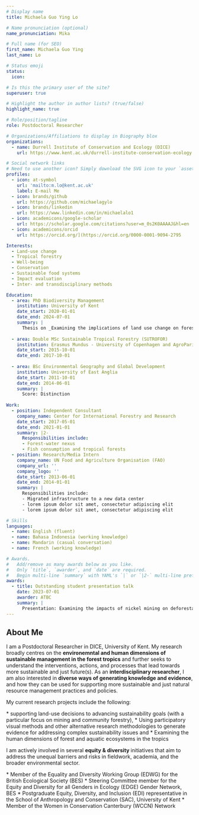 ```yaml
---
# Display name
title: Michaela Guo Ying Lo

# Name pronunciation (optional)
name_pronunciation: Mika 

# Full name (for SEO)
first_name: Michaela Guo Ying
last_name: Lo

# Status emoji
status: 
  icon: 

# Is this the primary user of the site?
superuser: true

# Highlight the author in author lists? (true/false)
highlight_name: true

# Role/position/tagline
role: Postdoctoral Researcher

# Organizations/Affiliations to display in Biography blox
organizations:
  - name: Durrell Institute of Conservation and Ecology (DICE)
    url: https://www.kent.ac.uk/durrell-institute-conservation-ecology

# Social network links
# Need to use another icon? Simply download the SVG icon to your `assets/media/icons/` folder.
profiles:
  - icon: at-symbol
    url: 'mailto:m.lo@kent.ac.uk'
    label: E-mail Me
  - icon: brands/github
    url: https://github.com/michaelagylo
  - icon: brands/linkedin
    url: https://www.linkedin.com/in/michaelalo1
  - icon: academicons/google-scholar
    url: https://scholar.google.com/citations?user=m_0s2K0AAAAJ&hl=en
  - icon: academicons/orcid
    url: https://orcid.org/](https://orcid.org/0000-0001-9094-2795

Interests:
  - Land-use change
  - Tropical forestry
  - Well-being
  - Conservation
  - Sustainable food systems
  - Impact evaluation
  - Inter- and transdisciplinary methods

Education:
  - area: PhD Biodiversity Management
    institution: University of Kent
    date_start: 2020-01-01
    date_end: 2024-07-01
    summary: |
      Thesis on _Examining the implications of land use change on forests and well-being in Indonesia_. 
    
  - area: Double MSc Sustainable Tropical Forestry (SUTROFOR)
    institution: Erasmus Mundus - University of Copenhagen and AgroParisTech, Montpellier
    date_start: 2015-10-01
    date_end: 2017-10-01
    
  - area: BSc Environmental Geography and Global Development
    institution: University of East Anglia
    date_start: 2011-10-01
    date_end: 2014-06-01
    summary: |
      Score: Distinction 
        
Work:
  - position: Independent Consultant
    company_name: Center for International Forestry and Research 
    date_start: 2017-05-01
    date_end: 2021-01-01
    summary: |2-
      Responsibilities include:
      - Forest-water nexus 
      - Fish consumption and tropical forests 
  - position: Research/Media Intern
    company_name: UN Food and Agriculture Organisation (FAO)
    company_url: ''
    company_logo: ''
    date_start: 2013-06-01
    date_end: 2014-01-01
    summary: |
      Responsibilities include:
      - Migrated infrastructure to a new data center
      - lorem ipsum dolor sit amet, consectetur adipiscing elit
      - lorem ipsum dolor sit amet, consectetur adipiscing elit

# Skills
languages:
  - name: English (fluent)
  - name: Bahasa Indonesia (working knowledge)
  - name: Mandarin (casual conversation)
  - name: French (working knowledge)

# Awards.
#   Add/remove as many awards below as you like.
#   Only `title`, `awarder`, and `date` are required.
#   Begin multi-line `summary` with YAML's `|` or `|2-` multi-line prefix and indent 2 spaces below.
awards:
  - title: Outstanding student presentation talk 
    date: 2023-07-01
    awarder: ATBC
    summary: |
      Presentation: Examining the impacts of nickel mining on deforestation and well-being in Sualwesi, Indonesia
---
```

## About Me

I am a Postdoctoral Researcher in DICE, University of Kent. My research broadly centres
on the <b> environemntal and human dimensions of sustainable management in the forest tropics </b> and further seeks to understand
the interventions, actions, and processes that lead 
towards more sustainable and just future(s). 
As an <b> interdisciplinary researcher</b>, I am also interested in <b> diverse ways of 
        generating knowledge and evidence</b>, and how they can be used for supporting
        more sustainable and just natural resource management practices and policies.

<p>  My current research projects include the following: </p>
   * supporting land-use decisions to advancing sustainability goals (with a particular focus on mining and community forestry),
   * Using participatory visual methods and other alternative research methodologies to generate evidence for addressing complex sustainability issues and 
   * Examining the human dimensions of forest and aquatic ecosystems in the tropics
</p>

<p> I am actively involved in several <b> equity & diversity </b> initiatives that aim to address the unequal barriers and risks in fieldwork, academia, and the broader environmental sector.
</p>
   * Member of the Equality and Diversity Working Group (EDWG) for the British Ecological Society (BES)
   * Steering Committee member for the Equity and Diversity for all Genders in Ecology (EDGE) Gender Network, BES
   * Postgraduate Equity, Diversity, and Inclusion (EDI) representative in the School of Anthropology and Conservation (SAC), University of Kent
   * Member of the Women in Conservation Canterbury (WCCN) Network
</p>